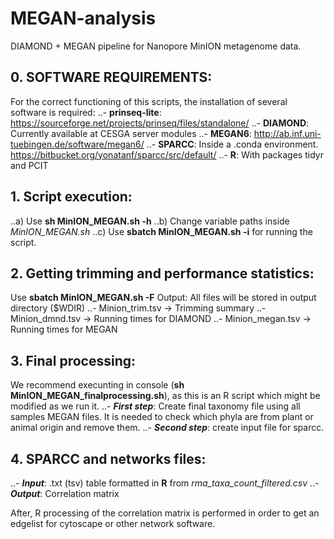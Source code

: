 # MEGAN-analysis
DIAMOND + MEGAN pipeline for Nanopore MinION metagenome data.

## 0. SOFTWARE REQUIREMENTS:
For the correct functioning of this scripts, the installation of several software is required:
..- **prinseq-lite**: https://sourceforge.net/projects/prinseq/files/standalone/
..- **DIAMOND**: Currently available at CESGA server modules
..- **MEGAN6**: http://ab.inf.uni-tuebingen.de/software/megan6/
..- **SPARCC**: Inside a .conda environment. https://bitbucket.org/yonatanf/sparcc/src/default/
..- **R**: With packages tidyr and PCIT

## 1. Script execution:
..a) Use **sh MinION_MEGAN.sh -h**
..b) Change variable paths inside *MinION_MEGAN.sh*
..c) Use **sbatch MinION_MEGAN.sh -i** for running the script.

## 2. Getting trimming and performance statistics:
Use **sbatch MinION_MEGAN.sh -F**
Output: All files will be stored in output directory ($WDIR)
..- Minion_trim.tsv -> Trimming summary
..- Minion_dmnd.tsv -> Running times for DIAMOND
..- Minion_megan.tsv -> Running times for MEGAN

## 3. Final processing:
We recommend execunting in console (**sh MinION_MEGAN_finalprocessing.sh**), as this is an R script which might be modified as we run it. 
..- **_First step_**: Create final taxonomy file using all samples MEGAN files. It is needed to check which phyla are from plant or animal origin and remove them.
..- **_Second step_**: create input file for sparcc.

## 4. SPARCC and networks files:
..- **_Input_**: .txt (tsv) table formatted in **R** from *rma_taxa_count_filtered.csv*
..- **_Output_**: Correlation matrix

After, R processing of the correlation matrix is performed in order to get an edgelist for cytoscape or other network software.
